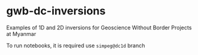# gwb-dc-inversions
Examples of 1D and 2D inversions for Geoscience Without Border Projects at Myanmar

To run notebooks, it is required use `simpeg@dc1d` branch
